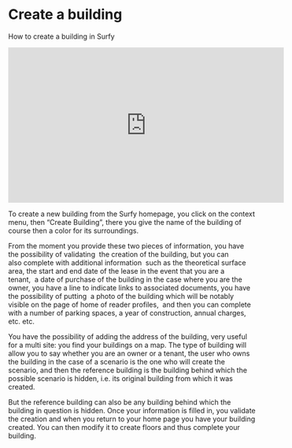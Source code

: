 # Create a building 

How to create a building in Surfy

<iframe width="560" height="315" src="https://www.youtube.com/embed/M26SIN2q0Mk?si=HRkAhR7rLpw4F4sY&hl=en" title="Create a building" frameborder="0" allow="accelerometer; autoplay; clipboard-write; encrypted-media; gyroscope; picture-in-picture; web-share" allowfullscreen></iframe>


To create a new building from the Surfy homepage, you click on the context menu, then “Create Building”, there you give the name of the building of course then a color for its surroundings.

From the moment you provide these two pieces of information, you have the possibility of validating  the creation of the building, but you can also complete with additional information  such as the theoretical surface area, the start and end date of the lease in the event that you are a tenant,  a date of purchase of the building in the case where you are the owner, you have a line to indicate links to associated documents, you have the possibility of putting  a photo of the building which will be notably visible on the page of home of reader profiles,  and then you can complete with a number of parking spaces, a year of construction, annual charges, etc. etc.
 
You have the possibility of adding the address of the building, very useful for a multi site: you find your buildings on a map. The type of building will allow you to say whether you are an owner or a tenant, the user who owns the building in the case of a scenario is the one who will create the scenario, and then the reference building is the building behind which the possible scenario is hidden, i.e. its original building from which it was created.
 
But the reference building can also be any building behind which the building in question is hidden. Once your information is filled in, you validate the creation and when you return to your home page you have your building created. You can then modify it to create floors and thus complete your building.